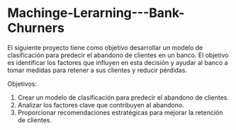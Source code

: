 # Machinge-Lerarning---Bank-Churners


El siguiente proyecto tiene como objetivo desarrollar un modelo de clasificación para predecir el abandono de clientes en un banco. El objetivo es identificar los factores que influyen en esta decisión y ayudar al banco a tomar medidas para retener a sus clientes y reducir pérdidas.

Objetivos:
1. Crear un modelo de clasificación para predecir el abandono de clientes.
2. Analizar los factores clave que contribuyen al abandono.
3. Proporcionar recomendaciones estratégicas para mejorar la retención de clientes.
